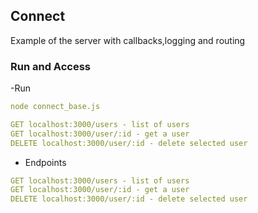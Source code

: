 ## Connect

Example of the server with callbacks,logging and routing

### Run and Access

-Run  

```yaml
node connect_base.js

GET localhost:3000/users - list of users
GET localhost:3000/user/:id - get a user
DELETE localhost:3000/user/:id - delete selected user
```
- Endpoints

```yaml
GET localhost:3000/users - list of users
GET localhost:3000/user/:id - get a user
DELETE localhost:3000/user/:id - delete selected user
```
